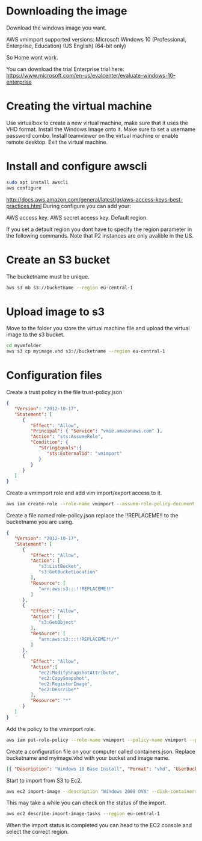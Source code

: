 # Downloading the image

Download the windows image you want.

AWS vmimport supported versions:
Microsoft Windows 10 (Professional, Enterprise, Education) (US English) (64-bit only)

So Home wont work.

You can download the trial Enterprise trial here: https://www.microsoft.com/en-us/evalcenter/evaluate-windows-10-enterprise

# Creating the virtual machine

Use virtualbox to create a new virtual machine, make sure that it uses the VHD format.
Install the Windows Image onto it.
Make sure to set a username password combo.
Install teamviewer on the virtual machine or enable remote desktop.
Exit the virtual machine.

# Install and configure awscli
```bash
sudo apt install awscli
aws configure
````

http://docs.aws.amazon.com/general/latest/gr/aws-access-keys-best-practices.html
During configure you can add your:

AWS access key.
AWS secret access key.
Default region.

If you set a default region you dont have to specify the region parameter in the following commands.
Note that P2 instances are only avalible in the US.

# Create an S3 bucket

The bucketname must be unique.

````bash
aws s3 mb s3://bucketname --region eu-central-1
````

# Upload image to s3
Move to the folder you store the virtual machine file and upload the virtual image to the s3 bucket.

````bash
cd myvmfolder
aws s3 cp myimage.vhd s3://bucketname --region eu-central-1
````

# Configuration files

Create a trust policy in the file trust-policy.json

```json
{
   "Version": "2012-10-17",
   "Statement": [
      {
         "Effect": "Allow",
         "Principal": { "Service": "vmie.amazonaws.com" },
         "Action": "sts:AssumeRole",
         "Condition": {
            "StringEquals":{
               "sts:Externalid": "vmimport"
            }
         }
      }
   ]
}
````

Create a vmimport role and add vim import/export access to it.

````bash
aws iam create-role --role-name vmimport --assume-role-policy-document file://trust-policy.json
````

Create a file named role-policy.json replace the !!REPLACEME!! to the bucketname you are using.

````json
{
   "Version": "2012-10-17",
   "Statement": [
      {
         "Effect": "Allow",
         "Action": [
            "s3:ListBucket",
            "s3:GetBucketLocation"
         ],
         "Resource": [
            "arn:aws:s3:::!!REPLACEME!!"
         ]
      },
      {
         "Effect": "Allow",
         "Action": [
            "s3:GetObject"
         ],
         "Resource": [
            "arn:aws:s3:::!!REPLACEME!!/*"
         ]
      },
      {
         "Effect": "Allow",
         "Action":[
            "ec2:ModifySnapshotAttribute",
            "ec2:CopySnapshot",
            "ec2:RegisterImage",
            "ec2:Describe*"
         ],
         "Resource": "*"
      }
   ]
}
````

Add the policy to the vmimport role.

````bash
aws iam put-role-policy --role-name vmimport --policy-name vmimport --policy-document file://role-policy.json
````

Create a configuration file on your computer called containers.json.
Replace bucketname and myimage.vhd with your bucket and image name.

````json
[{ "Description": "Windows 10 Base Install", "Format": "vhd", "UserBucket": { "S3Bucket": "bucketname", "S3Key": "myimage.vhd" } }]
````

Start to import from S3 to Ec2.

````bash
aws ec2 import-image --description "Windows 2008 OVA" --disk-containers file://containers.json --region eu-central-1
````

This may take a while you can check on the status of the import.


````bash
aws ec2 describe-import-image-tasks --region eu-central-1
````

When the import status is completed you can head to the EC2 console and select the correct region.



